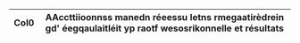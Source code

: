 | Col0   | AAccttiioonnss manedn réeessu letns rmegaatirèdrein gd' éegqaulaitléit yp raotf wesosrikonnelle et résultats   |
|--------|----------------------------------------------------------------------------------------------------------------|